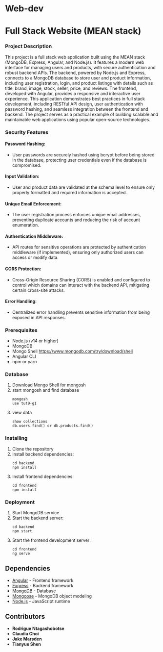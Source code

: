 # Web-dev
# Full Stack Website (MEAN stack)

### Project Description
This project is a full stack web application built using the MEAN stack (MongoDB, Express, Angular, and Node.js). It features a modern web interface for managing users and products, with secure authentication and robust backend APIs. The backend, powered by Node.js and Express, connects to a MongoDB database to store user and product information, including user registration, login, and product listings with details such as title, brand, image, stock, seller, price, and reviews. The frontend, developed with Angular, provides a responsive and interactive user experience. This application demonstrates best practices in full stack development, including RESTful API design, user authentication with password hashing, and seamless integration between the frontend and backend. The project serves as a practical example of building scalable and maintainable web applications using popular open-source technologies.

### Security Features
#### Password Hashing:
- User passwords are securely hashed using bcrypt before being stored in the database, protecting user credentials even if the database is compromised.
#### Input Validation:
- User and product data are validated at the schema level to ensure only properly formatted and required information is accepted.
#### Unique Email Enforcement:
- The user registration process enforces unique email addresses, preventing duplicate accounts and reducing the risk of account enumeration.
#### Authentication Middleware:
- API routes for sensitive operations are protected by authentication middleware (if implemented), ensuring only authorized users can access or modify data.
#### CORS Protection:
- Cross-Origin Resource Sharing (CORS) is enabled and configured to control which domains can interact with the backend API, mitigating certain cross-site attacks.
#### Error Handling:
- Centralized error handling prevents sensitive information from being exposed in API responses.



### Prerequisites

- Node.js (v14 or higher)
- MongoDB
- Mongo Shell https://www.mongodb.com/try/download/shell 
- Angular CLI
- npm or yarn

### Database

1. Download Mongo Shell for mongosh
2. start mongosh and find database
   ```
   mongosh
   use tut9-g1
   ```
3. view data
   ```
   show collections
   db.users.find() or db.products.find()
   ```

### Installing

1. Clone the repository
2. Install backend dependencies:
   ```
   cd backend
   npm install
   ```
3. Install frontend dependencies:
   ```
   cd frontend
   npm install
   ```

### Deployment

1. Start MongoDB service
2. Start the backend server:
   ```
   cd backend
   npm start
   ```
3. Start the frontend development server:
   ```
   cd frontend
   ng serve
   ```

## Dependencies

* [Angular](https://angular.io/) - Frontend framework
* [Express](https://expressjs.com/) - Backend framework
* [MongoDB](https://www.mongodb.com/) - Database
* [Mongoose](https://mongoosejs.com/) - MongoDB object modeling
* [Node.js](https://nodejs.org/) - JavaScript runtime

## Contributors
* **Rodrigue Ntagashobotse** 
* **Claudia Choi**
* **Jake Marsden**
* **Tianyue Shen**

